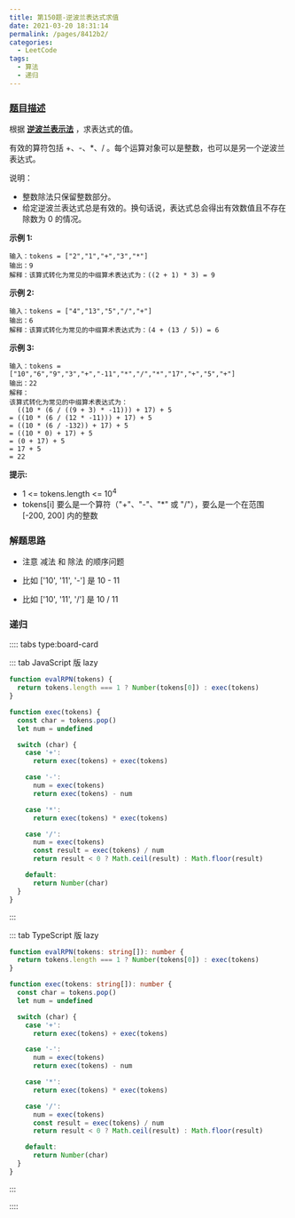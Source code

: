 ```yaml
---
title: 第150题-逆波兰表达式求值
date: 2021-03-20 18:31:14
permalink: /pages/8412b2/
categories:
  - LeetCode
tags:
  - 算法
  - 递归
---
```


### [题目描述](https://leetcode-cn.com/problems/evaluate-reverse-polish-notation/)

根据 **[逆波兰表示法](https://baike.baidu.com/item/%E9%80%86%E6%B3%A2%E5%85%B0%E5%BC%8F/128437)** ，求表达式的值。

有效的算符包括 <span class="span-shadow">+</span>、<span class="span-shadow">-</span>、<span class="span-shadow">\*</span>、<span class="span-shadow">/</span> 。每个运算对象可以是整数，也可以是另一个逆波兰表达式。

说明：

- 整数除法只保留整数部分。
- 给定逆波兰表达式总是有效的。换句话说，表达式总会得出有效数值且不存在除数为 0 的情况。

<!-- more -->

**示例 1:**

```
输入：tokens = ["2","1","+","3","*"]
输出：9
解释：该算式转化为常见的中缀算术表达式为：((2 + 1) * 3) = 9
```

**示例 2:**

```
输入：tokens = ["4","13","5","/","+"]
输出：6
解释：该算式转化为常见的中缀算术表达式为：(4 + (13 / 5)) = 6
```

**示例 3:**

```
输入：tokens = ["10","6","9","3","+","-11","*","/","*","17","+","5","+"]
输出：22
解释：
该算式转化为常见的中缀算术表达式为：
  ((10 * (6 / ((9 + 3) * -11))) + 17) + 5
= ((10 * (6 / (12 * -11))) + 17) + 5
= ((10 * (6 / -132)) + 17) + 5
= ((10 * 0) + 17) + 5
= (0 + 17) + 5
= 17 + 5
= 22
```

**提示:**

- <span class="span-shadow">1 <= tokens.length <= 10<sup>4</sup></span>
- <span class="span-shadow">tokens[i]</span> 要么是一个算符（<span class="span-shadow">"+"</span>、<span class="span-shadow">"-"</span>、<span class="span-shadow">"\*"</span> 或 <span class="span-shadow">"/"</span>），要么是一个在范围 <span class="span-shadow">[-200, 200]</span> 内的整数

### 解题思路

- 注意 减法 和 除法 的顺序问题

- 比如 <span class="span-shadow">['10', '11', '-']</span> 是 <span class="span-shadow">10 - 11</span>

- 比如 <span class="span-shadow">['10', '11', '/']</span> 是 <span class="span-shadow">10 / 11</span>

### 递归

:::: tabs type:board-card

::: tab JavaScript 版 lazy

```JavaScript
function evalRPN(tokens) {
  return tokens.length === 1 ? Number(tokens[0]) : exec(tokens)
}

function exec(tokens) {
  const char = tokens.pop()
  let num = undefined

  switch (char) {
    case '+':
      return exec(tokens) + exec(tokens)

    case '-':
      num = exec(tokens)
      return exec(tokens) - num

    case '*':
      return exec(tokens) * exec(tokens)

    case '/':
      num = exec(tokens)
      const result = exec(tokens) / num
      return result < 0 ? Math.ceil(result) : Math.floor(result)

    default:
      return Number(char)
  }
}
```

:::

::: tab TypeScript 版 lazy

```TypeScript
function evalRPN(tokens: string[]): number {
  return tokens.length === 1 ? Number(tokens[0]) : exec(tokens)
}

function exec(tokens: string[]): number {
  const char = tokens.pop()
  let num = undefined

  switch (char) {
    case '+':
      return exec(tokens) + exec(tokens)

    case '-':
      num = exec(tokens)
      return exec(tokens) - num

    case '*':
      return exec(tokens) * exec(tokens)

    case '/':
      num = exec(tokens)
      const result = exec(tokens) / num
      return result < 0 ? Math.ceil(result) : Math.floor(result)

    default:
      return Number(char)
  }
}
```

:::

::::
